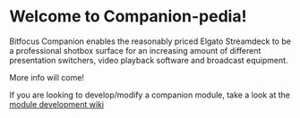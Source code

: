 # Welcome to Companion-pedia!

Bitfocus Companion enables the reasonably priced Elgato Streamdeck to be a professional shotbox surface for an increasing amount of different presentation switchers, video playback software and broadcast equipment.

More info will come!

If you are looking to develop/modify a companion module, take a look at the [module development wiki](https://github.com/bitfocus/companion-module-base/wiki)
